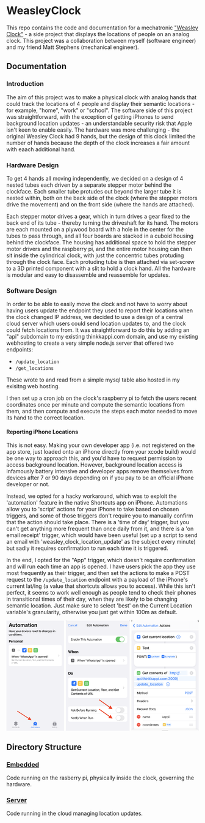 # WeasleyClock
This repo contains the code and documentation for a mechatronic ["Weasley Clock"](https://harrypotter.fandom.com/wiki/Weasley_Clock#:~:text=Located%20in%20the%20living%20room,%2C%20and%20%22mortal%20peril%22.) - a side project that displays the locations of people on an analog clock. This project was a collaboration between myself (software engineer) and my friend Matt Stephens (mechanical engineer).

## Documentation
### Introduction
The aim of this project was to make a physical clock with analog hands that could track the locations of 4 people and display their semantic locations - for example, "home", "work" or "school". The software side of this project was straightforward, with the exception of getting iPhones to send background location updates - an understandable security risk that Apple isn't keen to enable easily. The hardware was more challenging - the original Weasley Clock had 9 hands, but the design of this clock limited the number of hands because the depth of the clock increases a fair amount with eaach additional hand.

### Hardware Design
To get 4 hands all moving independently, we decided on a design of 4 nested tubes each driven by a separate stepper motor behind the clockface. Each smaller tube protudes out beyond the larger tube it is nested within, both on the back side of the clock (where the stepper motors drive the movement) and on the front side (where the hands are attached).

Each stepper motor drives a gear, which in turn drives a gear fixed to the back end of its tube - thereby turning the driveshaft for its hand. The motors are each mounted on a plywood board with a hole in the center for the tubes to pass through, and all four boards are stacked in a cuboid housing behind the clockface. The housing has additional space to hold the stepper motor drivers and the raspberry pi, and the entire motor housing can then sit inside the cylindrical clock, with just the concentric tubes protuding through the clock face. Each protuding tube is then attached via set-screw to a 3D printed component with a slit to hold a clock hand. All the hardware is modular and easy to disassemble and reassemble for updates.

### Software Design
In order to be able to easily move the clock and not have to worry about having users update the endpoint they used to report their locations when the clock changed IP address, we decided to use a design of a central cloud server which users could send location updates to, and the clock could fetch locations from. It was straightforward to do this by adding an "api" subdomain to my existing thinkkappi.com domain, and use my existing webhosting to create a very simple node.js server that offered two endpoints:
- `/update_location`
- `/get_locations`

These wrote to and read from a simple mysql table also hosted in my exisitng web hosting.

I then set up a cron job on the clock's raspberry pi to fetch the users recent coordinates once per minute and compute the semantic locations from them, and then compute and execute the steps each motor needed to move its hand to the correct location.

#### Reporting iPhone Locations
This is not easy. Making your own developer app (i.e. not registered on the app store, just loaded onto an iPhone directly from your xcode build) would be one way to approach this, and you'd have to request permission to access background location. However, background location access is infamously battery intensive and developer apps remove themselves from devices after 7 or 90 days depending on if you pay to be an official iPhone developer or not. 

Instead, we opted for a hacky workaround, which was to exploit the 'automation' feature in the native Shortcuts app on iPhone. Automations allow you to 'script' actions for your iPhone to take based on chosen triggers, and some of those triggers don't require you to manually confirm that the action should take place. There is a 'time of day' trigger, but you can't get anything more frequent than once daily from it, and there is a 'on email receipt' trigger, which would have been useful (set up a script to send an email with 'weasley_clock_location_update' as the subject every minute) but sadly it requires confirmation to run each time it is triggered. 

In the end, I opted for the "App" trigger, which doesn't require confirmation and will run each time an app is opened. I have users pick the app they use most frequently as their trigger, and then set the actions to make a POST request to the `/update_location` endpoint with a payload of the iPhone's current lat/lng (a value that shortcuts allows you to access). While this isn't perfect, it seems to work well enough as people tend to check their phones in transitional times of their day, when they are likely to be changing semantic location. Just make sure to select 'best' on the Current Location variable's granularity, otherwise you just get within 100m as default.

<div style="display: flex; justify-content: space-between;">
    <img src="./readme_pics/automation_1.PNG" alt="Image 1" width="30%" />
    <img src="./readme_pics/automation_2.PNG" alt="Image 2" width="33%" />
    <img src="./readme_pics/automation_3.PNG" alt="Image 3" width="35%" />
</div>

## Directory Structure
### [Embedded](https://github.com/Kappibw/WeasleyClock/tree/master/embedded)
Code running on the rasberry pi, physically inside the clock, governing the hardware.

### [Server](https://github.com/Kappibw/WeasleyClock/tree/master/server)
Code running in the cloud managing location updates.
